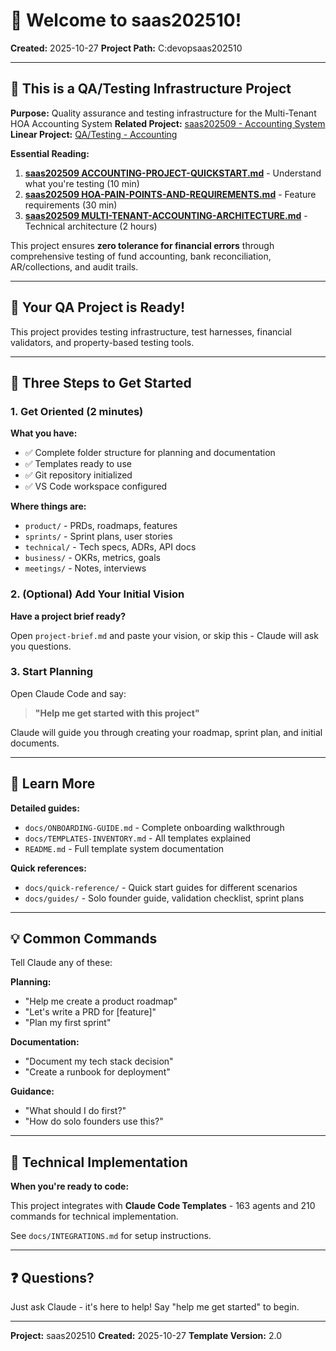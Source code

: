 # 👋 Welcome to saas202510!

**Created:** 2025-10-27
**Project Path:** C:devopsaas202510

---

## 🧪 This is a QA/Testing Infrastructure Project

**Purpose:** Quality assurance and testing infrastructure for the Multi-Tenant HOA Accounting System
**Related Project:** [saas202509 - Accounting System](C:/devop/saas202509)
**Linear Project:** [QA/Testing - Accounting](https://linear.app/verdaio-saas-projects/project/qatesting-accounting-1bdceab60066)

**Essential Reading:**
1. **[saas202509 ACCOUNTING-PROJECT-QUICKSTART.md](C:/devop/saas202509/ACCOUNTING-PROJECT-QUICKSTART.md)** - Understand what you're testing (10 min)
2. **[saas202509 HOA-PAIN-POINTS-AND-REQUIREMENTS.md](C:/devop/saas202509/product/HOA-PAIN-POINTS-AND-REQUIREMENTS.md)** - Feature requirements (30 min)
3. **[saas202509 MULTI-TENANT-ACCOUNTING-ARCHITECTURE.md](C:/devop/saas202509/technical/architecture/MULTI-TENANT-ACCOUNTING-ARCHITECTURE.md)** - Technical architecture (2 hours)

This project ensures **zero tolerance for financial errors** through comprehensive testing of fund accounting, bank reconciliation, AR/collections, and audit trails.

---

## 🎉 Your QA Project is Ready!

This project provides testing infrastructure, test harnesses, financial validators, and property-based testing tools.

---

## 🚀 Three Steps to Get Started

### 1. Get Oriented (2 minutes)

**What you have:**
- ✅ Complete folder structure for planning and documentation
- ✅ Templates ready to use
- ✅ Git repository initialized
- ✅ VS Code workspace configured

**Where things are:**
- `product/` - PRDs, roadmaps, features
- `sprints/` - Sprint plans, user stories
- `technical/` - Tech specs, ADRs, API docs
- `business/` - OKRs, metrics, goals
- `meetings/` - Notes, interviews

### 2. (Optional) Add Your Initial Vision

**Have a project brief ready?**

Open `project-brief.md` and paste your vision, or skip this - Claude will ask you questions.

### 3. Start Planning

Open Claude Code and say:

> **"Help me get started with this project"**

Claude will guide you through creating your roadmap, sprint plan, and initial documents.

---

## 📖 Learn More

**Detailed guides:**
- `docs/ONBOARDING-GUIDE.md` - Complete onboarding walkthrough
- `docs/TEMPLATES-INVENTORY.md` - All templates explained
- `README.md` - Full template system documentation

**Quick references:**
- `docs/quick-reference/` - Quick start guides for different scenarios
- `docs/guides/` - Solo founder guide, validation checklist, sprint plans

---

## 💡 Common Commands

Tell Claude any of these:

**Planning:**
- "Help me create a product roadmap"
- "Let's write a PRD for [feature]"
- "Plan my first sprint"

**Documentation:**
- "Document my tech stack decision"
- "Create a runbook for deployment"

**Guidance:**
- "What should I do first?"
- "How do solo founders use this?"

---

## 🔧 Technical Implementation

**When you're ready to code:**

This project integrates with **Claude Code Templates** - 163 agents and 210 commands for technical implementation.

See `docs/INTEGRATIONS.md` for setup instructions.

---

## ❓ Questions?

Just ask Claude - it's here to help! Say "help me get started" to begin.

---

**Project:** saas202510
**Created:** 2025-10-27
**Template Version:** 2.0
